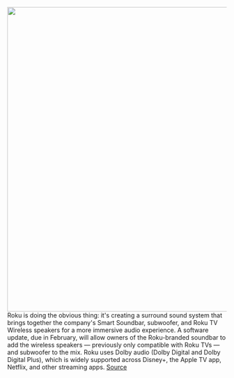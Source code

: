 <img src='https://cdn.vox-cdn.com/thumbor/ffWNpIIbAvkWeaq0u5OosyypMMs=/0x0:5000x2813/1200x800/filters:focal(2121x932:2921x1732)/cdn.vox-cdn.com/uploads/chorus_image/image/66211999/Lifestyle.0.jpg' width='700px' /><br/>
Roku is doing the obvious thing: it's creating a surround sound system that brings together the company's Smart Soundbar, subwoofer, and Roku TV Wireless speakers for a more immersive audio experience. A software update, due in February, will allow owners of the Roku-branded soundbar to add the wireless speakers — previously only compatible with Roku TVs — and subwoofer to the mix. Roku uses Dolby audio (Dolby Digital and Dolby Digital Plus), which is widely supported across Disney+, the Apple TV app, Netflix, and other streaming apps.
<a href='https://www.theverge.com/2020/1/29/21113141/roku-surround-sound-smart-soundbar-wireless-speakers-home-theater'> Source <a/>